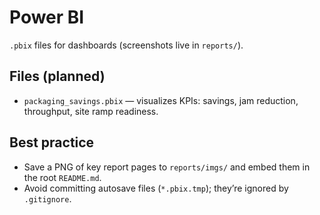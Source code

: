 # Power BI

`.pbix` files for dashboards (screenshots live in `reports/`).

## Files (planned)
- `packaging_savings.pbix` — visualizes KPIs: savings, jam reduction, throughput, site ramp readiness.

## Best practice
- Save a PNG of key report pages to `reports/imgs/` and embed them in the root `README.md`.
- Avoid committing autosave files (`*.pbix.tmp`); they’re ignored by `.gitignore`.
